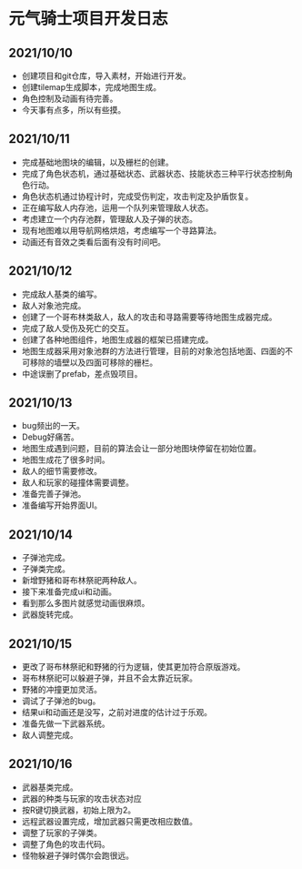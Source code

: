 # 元气骑士项目开发日志


## 2021/10/10
* 创建项目和git仓库，导入素材，开始进行开发。
* 创建tilemap生成脚本，完成地图生成。
* 角色控制及动画有待完善。
* 今天事有点多，所以有些摸。


## 2021/10/11
* 完成基础地图块的编辑，以及栅栏的创建。
* 完成了角色状态机，通过基础状态、武器状态、技能状态三种平行状态控制角色行动。
* 角色状态机通过协程计时，完成受伤判定，攻击判定及护盾恢复。
* 正在编写敌人内存池，运用一个队列来管理敌人状态。
* 考虑建立一个内存池群，管理敌人及子弹的状态。
* 现有地图难以用导航网格烘焙，考虑编写一个寻路算法。
* 动画还有音效之类看后面有没有时间吧。


## 2021/10/12
* 完成敌人基类的编写。
* 敌人对象池完成。
* 创建了一个哥布林类敌人，敌人的攻击和寻路需要等待地图生成器完成。
* 完成了敌人受伤及死亡的交互。
* 创建了各种地图组件，地图生成器的框架已搭建完成。
* 地图生成器采用对象池群的方法进行管理，目前的对象池包括地面、四面的不可移除的墙壁以及四面可移除的栅栏。
* 中途误删了prefab，差点毁项目。


## 2021/10/13
* bug频出的一天。
* Debug好痛苦。
* 地图生成遇到问题，目前的算法会让一部分地图块停留在初始位置。
* 地图生成花了很多时间。
* 敌人的细节需要修改。
* 敌人和玩家的碰撞体需要调整。
* 准备完善子弹池。
* 准备编写开始界面UI。


## 2021/10/14
* 子弹池完成。
* 子弹类完成。
* 新增野猪和哥布林祭祀两种敌人。
* 接下来准备完成ui和动画。
* 看到那么多图片就感觉动画很麻烦。
* 武器旋转完成。


## 2021/10/15
* 更改了哥布林祭祀和野猪的行为逻辑，使其更加符合原版游戏。
* 哥布林祭祀可以躲避子弹，并且不会太靠近玩家。
* 野猪的冲撞更加灵活。
* 调试了子弹池的bug。
* 结果ui和动画还是没写，之前对进度的估计过于乐观。
* 准备先做一下武器系统。
* 敌人调整完成。

## 2021/10/16
* 武器基类完成。
* 武器的种类与玩家的攻击状态对应
* 按R键切换武器，初始上限为2。
* 远程武器设置完成，增加武器只需更改相应数值。
* 调整了玩家的子弹类。
* 调整了角色的攻击代码。
* 怪物躲避子弹时偶尔会跑很远。